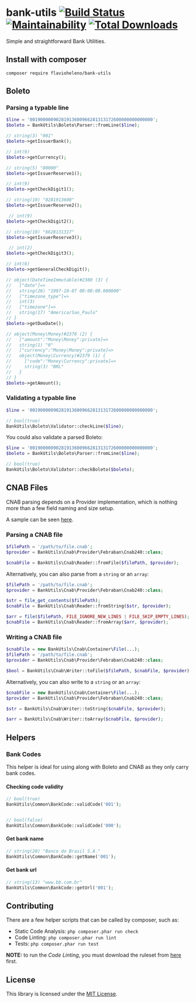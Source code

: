 # bank-utils [![Build Status](https://travis-ci.com/flavioheleno/bank-utils.svg?branch=master)](https://travis-ci.com/flavioheleno/bank-utils) [![Maintainability](https://api.codeclimate.com/v1/badges/d778eb1514509d581876/maintainability)](https://codeclimate.com/github/flavioheleno/bank-utils/maintainability) [![Total Downloads](https://poser.pugx.org/flavioheleno/bank-utils/downloads)](//packagist.org/packages/flavioheleno/bank-utils)
Simple and straightforward Bank Utilities.

## Install with composer

```shell
composer require flavioheleno/bank-utils
```

## Boleto

### Parsing a typable line

```php
$line = '00190000090281913600966281313172600000000000000';
$boleto = BankUtils\Boleto\Parser::fromLine($line);

// string(3) "001"
$boleto->getIssuerBank();

// int(9)
$boleto->getCurrency();

// string(5) "00000"
$boleto->getIssuerReserve1();

// int(9)
$boleto->getCheckDigit1();

// string(10) "0281913600"
$boleto->getIssuerReserve2();

 // int(9)
$boleto->getCheckDigit2();

// string(10) "6628131317"
$boleto->getIssuerReserve3();

 // int(2)
$boleto->getCheckDigit3();

// int(6)
$boleto->getGeneralCheckDigit();

// object(DateTimeImmutable)#2380 (3) {
//   ["date"]=>
//   string(26) "1997-10-07 00:00:00.000000"
//   ["timezone_type"]=>
//   int(3)
//   ["timezone"]=>
//   string(17) "America/Sao_Paulo"
// }
$boleto->getDueDate();

// object(Money\Money)#2376 (2) {
//   ["amount":"Money\Money":private]=>
//   string(1) "0"
//   ["currency":"Money\Money":private]=>
//   object(Money\Currency)#2379 (1) {
//     ["code":"Money\Currency":private]=>
//     string(3) "BRL"
//   }
// }
$boleto->getAmount();
```

### Validating a typable line

```php
$line = '00190000090281913600966281313172600000000000000';

// bool(true)
BankUtils\Boleto\Validator::checkLine($line);
```

You could also validate a parsed Boleto:

```php
$line = '00190000090281913600966281313172600000000000000';
$boleto = BankUtils\Boleto\Parser::fromLine($line);

// bool(true)
BankUtils\Boleto\Validator::checkBoleto($boleto);
```

## CNAB Files

CNAB parsing depends on a Provider implementation, which is nothing more than a few field naming and size setup.

A sample can be seen [here](src/Cnab/Provider/Febraban/Cnab240.php).

### Parsing a CNAB file

```php
$filePath = '/path/to/file.cnab';
$provider = BankUtils\Cnab\Provider\Febraban\Cnab240::class;

$cnabFile = BankUtils\Cnab\Reader::fromFile($filePath, $provider);

```

Alternatively, you can also parse from a `string` or an `array`:

```php
$filePath = '/path/to/file.cnab';
$provider = BankUtils\Cnab\Provider\Febraban\Cnab240::class;

$str = file_get_contents($filePath);
$cnabFile = BankUtils\Cnab\Reader::fromString($str, $provider);

$arr = file($filePath, FILE_IGNORE_NEW_LINES | FILE_SKIP_EMPTY_LINES);
$cnabFile = BankUtils\Cnab\Reader::fromArray($arr, $provider);
```

### Writing a CNAB file

```php
$cnabFile = new BankUtils\Cnab\Container\File(...);
$filePath = '/path/to/file.cnab';
$provider = BankUtils\Cnab\Provider\Febraban\Cnab240::class;

$bool = BankUtils\Cnab\Writer::toFile($filePath, $cnabFile, $provider);
```

Alternatively, you can also write to a `string` or an `array`:

```php
$cnabFile = new BankUtils\Cnab\Container\File(...);
$provider = BankUtils\Cnab\Provider\Febraban\Cnab240::class;

$str = BankUtils\Cnab\Writer::toString($cnabFile, $provider);

$arr = BankUtils\Cnab\Writer::toArray($cnabFile, $provider);
```

## Helpers

### Bank Codes

This helper is ideal for using along with Boleto and CNAB as they only carry bank codes.

#### Checking code validity

```php
// bool(true)
BankUtils\Common\BankCode::validCode('001');


// bool(false)
BankUtils\Common\BankCode::validCode('000');
```

#### Get bank name

```php
// string(20) "Banco do Brasil S.A."
BankUtils\Common\BankCode::getName('001');
```

#### Get bank url

```php
// string(13) "www.bb.com.br"
BankUtils\Common\BankCode::getUrl('001');
```

## Contributing

There are a few helper scripts that can be called by composer, such as:

- Static Code Analysis: `php composer.phar run check`
- Code Linting: `php composer.phar run lint`
- Tests: `php composer.phar run test`

**NOTE:** to run the *Code Linting*, you must download the ruleset from [here](https://github.com/flavioheleno/phpcs-ruleset/blob/master/ruleset.xml) first.

## License

This library is licensed under the [MIT License](LICENSE).


